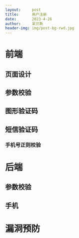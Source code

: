 ```yaml
---
layout:     post
title:      用户注册
date:       2023-4-26
author:     呆贝斯
header-img: img/post-bg-rwd.jpg
---
```

# 前端
## 页面设计
## 参数校验
## 图形验证码
## 短信验证码
### 手机号正则校验

# 后端
## 参数校验
## 手机

# 漏洞预防
